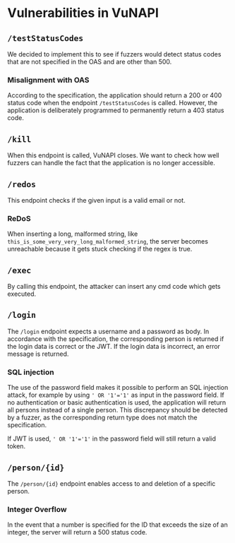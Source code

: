 # Vulnerabilities in VuNAPI

## `/testStatusCodes`

We decided to implement this to see if fuzzers would detect status codes that are not specified in the OAS and are other than 500.

### Misalignment with OAS

According to the specification, the application should return a 200 or 400 status code when the endpoint `/testStatusCodes` is called.
However, the application is deliberately programmed to permanently return a 403 status code.

## `/kill`

When this endpoint is called, VuNAPI closes. We want to check how well fuzzers can handle the fact that the application is no longer accessible.

## `/redos`

This endpoint checks if the given input is a valid email or not.

### ReDoS

When inserting a long, malformed string, like `this_is_some_very_very_long_malformed_string`, the server becomes unreachable because it gets stuck checking if the regex is true.

## `/exec`

By calling this endpoint, the attacker can insert any cmd code which gets executed.

## `/login`

The `/login` endpoint expects a username and a password as body.
In accordance with the specification, the corresponding person is returned if the login data is correct or the JWT. If the login data is incorrect, an error message is returned.

### SQL injection

The use of the password field makes it possible to perform an SQL injection attack, for example by using `' OR '1'='1'` as input in the password field.
If no authentication or basic authentication is used, the application will return all persons instead of a single person.
This discrepancy should be detected by a fuzzer, as the corresponding return type does not match the specification.

If JWT is used, `' OR '1'='1'` in the password field will still return a valid token.

## `/person/{id}`

The `/person/{id}` endpoint enables access to and deletion of a specific person.

### Integer Overflow

In the event that a number is specified for the ID that exceeds the size of an integer, the server will return a 500 status code.
